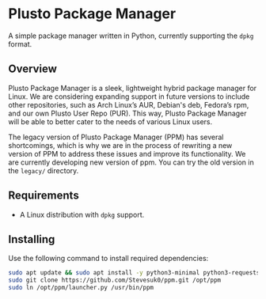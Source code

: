 # Plusto Package Manager

A simple package manager written in Python, currently supporting the `dpkg` format. 

## Overview
Plusto Package Manager is a sleek, lightweight hybrid package manager for Linux. We are considering expanding support in future versions to include other repositories, such as Arch Linux’s AUR, Debian's deb, Fedora’s rpm, and our own Plusto User Repo (PUR). This way, Plusto Package Manager will be able to better cater to the needs of various Linux users.

The legacy version of Plusto Package Manager (PPM) has several shortcomings, which is why we are in the process of rewriting a new version of PPM to address these issues and improve its functionality.
We are currently developing new version of ppm. You can try the old version in the `legacy/` directory.

## Requirements
- A Linux distribution with `dpkg` support.

## Installing

Use the following command to install required dependencies:

```bash
sudo apt update && sudo apt install -y python3-minimal python3-requests python3-colorama python3-halo
sudo git clone https://github.com/Stevesuk0/ppm.git /opt/ppm
sudo ln /opt/ppm/launcher.py /usr/bin/ppm
